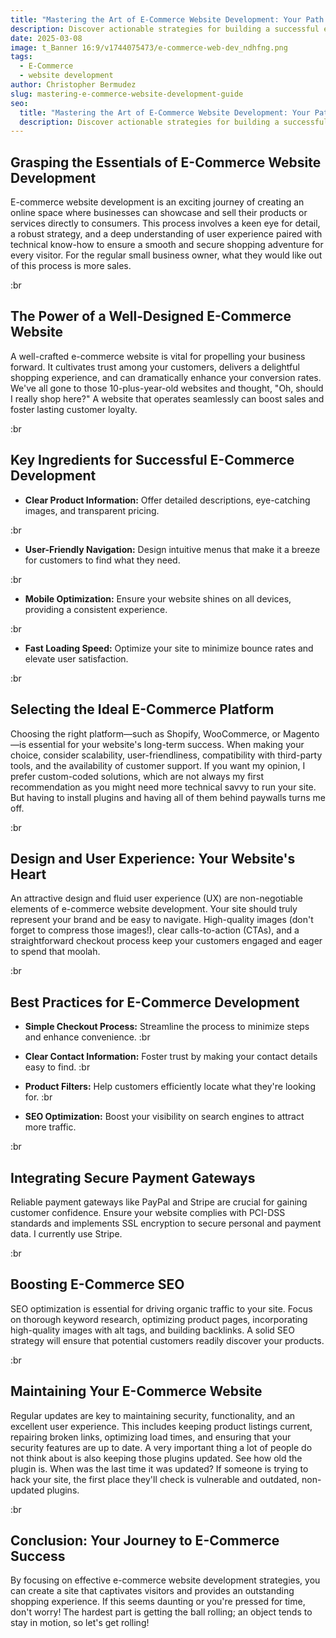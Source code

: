 ```yaml
---
title: "Mastering the Art of E-Commerce Website Development: Your Path to Success!"
description: Discover actionable strategies for building a successful e-commerce website. Learn how to create a user-friendly site, select the right platform, and optimize for SEO.
date: 2025-03-08
image: t_Banner 16:9/v1744075473/e-commerce-web-dev_ndhfng.png
tags:
  - E-Commerce
  - website development
author: Christopher Bermudez
slug: mastering-e-commerce-website-development-guide
seo:
  title: "Mastering the Art of E-Commerce Website Development: Your Path to Success!"
  description: Discover actionable strategies for building a successful e-commerce website. Learn how to create a user-friendly site, select the right platform, and optimize for SEO.
---
```


## **Grasping the Essentials of E-Commerce Website Development**

E-commerce website development is an exciting journey of creating an online space where businesses can showcase and sell their products or services directly to consumers. This process involves a keen eye for detail, a robust strategy, and a deep understanding of user experience paired with technical know-how to ensure a smooth and secure shopping adventure for every visitor. For the regular small business owner, what they would like out of this process is more sales.

:br

## **The Power of a Well-Designed E-Commerce Website**

A well-crafted e-commerce website is vital for propelling your business forward. It cultivates trust among your customers, delivers a delightful shopping experience, and can dramatically enhance your conversion rates. We've all gone to those 10-plus-year-old websites and thought, "Oh, should I really shop here?" A website that operates seamlessly can boost sales and foster lasting customer loyalty.

:br

## **Key Ingredients for Successful E-Commerce Development**

- **Clear Product Information:** Offer detailed descriptions, eye-catching images, and transparent pricing.

:br

- **User-Friendly Navigation:** Design intuitive menus that make it a breeze for customers to find what they need.

:br

- **Mobile Optimization:** Ensure your website shines on all devices, providing a consistent experience.

:br

- **Fast Loading Speed:** Optimize your site to minimize bounce rates and elevate user satisfaction.

:br

## **Selecting the Ideal E-Commerce Platform**

Choosing the right platform—such as Shopify, WooCommerce, or Magento—is essential for your website's long-term success. When making your choice, consider scalability, user-friendliness, compatibility with third-party tools, and the availability of customer support. If you want my opinion, I prefer custom-coded solutions, which are not always my first recommendation as you might need more technical savvy to run your site. But having to install plugins and having all of them behind paywalls turns me off.

:br

## **Design and User Experience: Your Website's Heart**

An attractive design and fluid user experience (UX) are non-negotiable elements of e-commerce website development. Your site should truly represent your brand and be easy to navigate. High-quality images (don't forget to compress those images!), clear calls-to-action (CTAs), and a straightforward checkout process keep your customers engaged and eager to spend that moolah.

:br

## **Best Practices for E-Commerce Development**

- **Simple Checkout Process:** Streamline the process to minimize steps and enhance convenience.
:br

- **Clear Contact Information:** Foster trust by making your contact details easy to find.
:br

- **Product Filters:** Help customers efficiently locate what they're looking for.
:br

- **SEO Optimization:** Boost your visibility on search engines to attract more traffic.

:br

## **Integrating Secure Payment Gateways**

Reliable payment gateways like PayPal and Stripe are crucial for gaining customer confidence. Ensure your website complies with PCI-DSS standards and implements SSL encryption to secure personal and payment data. I currently use Stripe.

:br

## **Boosting E-Commerce SEO**

SEO optimization is essential for driving organic traffic to your site. Focus on thorough keyword research, optimizing product pages, incorporating high-quality images with alt tags, and building backlinks. A solid SEO strategy will ensure that potential customers readily discover your products.

:br

## **Maintaining Your E-Commerce Website**

Regular updates are key to maintaining security, functionality, and an excellent user experience. This includes keeping product listings current, repairing broken links, optimizing load times, and ensuring that your security features are up to date. A very important thing a lot of people do not think about is also keeping those plugins updated. See how old the plugin is. When was the last time it was updated? If someone is trying to hack your site, the first place they'll check is vulnerable and outdated, non-updated plugins.

:br

## **Conclusion: Your Journey to E-Commerce Success**

By focusing on effective e-commerce website development strategies, you can create a site that captivates visitors and provides an outstanding shopping experience. If this seems daunting or you're pressed for time, don't worry! The hardest part is getting the ball rolling; an object tends to stay in motion, so let's get rolling!
